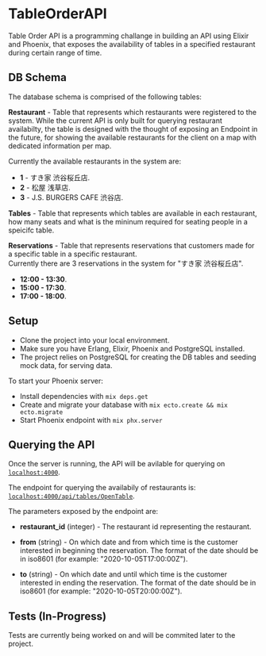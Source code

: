 # TableOrderAPI
Table Order API is a programming challange in building an API using Elixir and Phoenix,
that exposes the availability of tables in a specified restaurant during certain range of time.

## DB Schema
The database schema is comprised of the following tables:

**Restaurant** - Table that represents which restaurants were registered to the system.
While the current API is only built for querying restaurant availabilty, the table is
designed with the thought of exposing an Endpoint in the future, for showing the available restaurants
for the client on a map with dedicated information per map.  

Currently the available restaurants in the system are:
- **1** - すき家 渋谷桜丘店.
- **2** - 松屋 浅草店.
- **3** - J.S. BURGERS CAFE 渋谷店.

**Tables** - Table that represents which tables are available in each restaurant, how many seats
and what is the mininum required for seating people in a speicifc table.

**Reservations** - Table that represents reservations that customers made for a specific table
in a specific restaurant. <br/>
Currently there are 3 reservations in the system for "すき家 渋谷桜丘店".
- **12:00 - 13:30**.
- **15:00 - 17:30**.
- **17:00 - 18:00**.

## Setup
- Clone the project into your local environment.
- Make sure you have Erlang, Elixir, Phoenix and PostgreSQL installed.
- The project relies on PostgreSQL for creating the DB tables and seeding mock data, for serving data.

To start your Phoenix server:
  * Install dependencies with `mix deps.get`
  * Create and migrate your database with `mix ecto.create && mix ecto.migrate`
  * Start Phoenix endpoint with `mix phx.server`

## Querying the API
Once the server is running, the API will be avilable for querying on [`localhost:4000`](http://localhost:4000).

The endpoint for querying the availabily of restaurants is: [`localhost:4000/api/tables/OpenTable`](http://localhost:4000/api/tables/openTable).  

The parameters exposed by the endpoint are:
- **restaurant_id** (integer) - The restaurant id representing the restaurant. 

- **from** (string) - On which date and from which time is the customer interested in beginning the reservation.
The format of the date should be in iso8601 (for example: "2020-10-05T17:00:00Z").

- **to** (string) - On which date and until which time is the customer interested in ending the reservation.
The format of the date should be in iso8601 (for example: "2020-10-05T20:00:00Z").

## Tests (In-Progress)
Tests are currently being worked on and will be commited later to the project.
